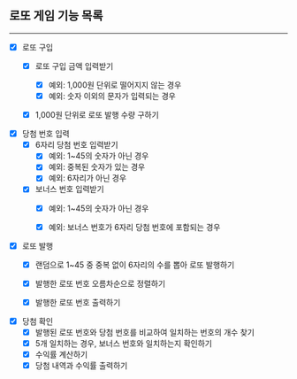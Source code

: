## 로또 게임 기능 목록

---

- [x]  로또 구입
    - [x]  로또 구입 금액 입력받기
        - [x]  예외: 1,000원 단위로 떨어지지 않는 경우
        - [x]  예외: 숫자 이외의 문자가 입력되는 경우
    - [x]  1,000원 단위로 로또 발행 수량 구하기
   

- [x]  당첨 번호 입력
    - [x]  6자리 당첨 번호 입력받기
        - [x]  예외: 1~45의 숫자가 아닌 경우
        - [x]  예외: 중복된 숫자가 있는 경우
        - [x]  예외: 6자리가 아닌 경우
    - [x]  보너스 번호 입력받기
        - [x]  예외: 1~45의 숫자가 아닌 경우
        - [x]  예외: 보너스 번호가 6자리 당첨 번호에 포함되는 경우 
   

- [x]  로또 발행
    - [x]  랜덤으로 1~45 중 중복 없이 6자리의 수를 뽑아 로또 발행하기
    - [x]  발행한 로또 번호 오름차순으로 정렬하기
    - [x]  발행한 로또 번호 출력하기
   

- [x]  당첨 확인
    - [x]  발행된 로또 번호와 당첨 번호를 비교하여 일치하는 번호의 개수 찾기
    - [x]  5개 일치하는 경우, 보너스 번호와 일치하는지 확인하기
    - [x]  수익률 계산하기
    - [x]  당첨 내역과 수익률 출력하기
